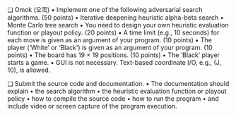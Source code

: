 ❑ Omok (오목)
▪ Implement one of the following adversarial search algorithms. (50 points)
• Iterative deepening heuristic alpha-beta search
• Monte Carlo tree search
▪ You need to design your own heuristic evaluation function or playout policy. (20 points)
▪ A time limit (e.g., 10 seconds) for each move is given as an argument of your program. (10 points)
▪ The player (‘White’ or ‘Black’) is given as an argument of your program. (10 points)
▪ The board has 19 × 19 positions. (10 points)
▪ The ‘Black’ player starts a game.
▪ GUI is not necessary. Text-based coordinate I/O, e.g., (J, 10), is allowed.

❑ Submit the source code and documentation.
▪ The documentation should explain
• the search algorithm
• the heuristic evaluation function or playout policy
• how to compile the source code
• how to run the program
• and include video or screen capture of the program execution.
